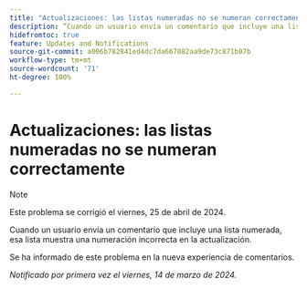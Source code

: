 ```yaml
---
title: "Actualizaciones: las listas numeradas no se numeran correctamente"
description: “Cuando un usuario envía un comentario que incluye una lista numerada, esa lista muestra una numeración incorrecta en la actualización”.
hidefromtoc: true
feature: Updates and Notifications
source-git-commit: a006b782841ed4dc7da667882aa9de73c871b07b
workflow-type: tm+mt
source-wordcount: '71'
ht-degree: 100%

---
```



# Actualizaciones: las listas numeradas no se numeran correctamente

>[!NOTE]
>
>Este problema se corrigió el viernes, 25 de abril de 2024.

Cuando un usuario envía un comentario que incluye una lista numerada, esa lista muestra una numeración incorrecta en la actualización.

Se ha informado de este problema en la nueva experiencia de comentarios.

_Notificado por primera vez el viernes, 14 de marzo de 2024._
